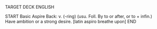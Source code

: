 TARGET DECK
ENGLISH

START
Basic
Aspire
Back: v. (-ring) (usu. Foll. By to or after, or to + infin.) Have ambition or a strong desire. [latin aspiro breathe upon]
END
